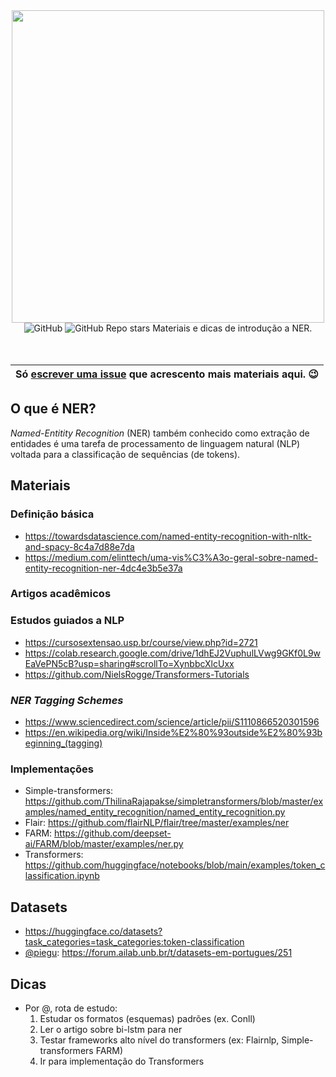 
<div align="center">
<img src="https://user-images.githubusercontent.com/28462295/172183284-9cc3b419-33d8-4471-b763-5e7f7d55639c.png" width=500>
<br />
<img alt="GitHub" src="https://img.shields.io/github/license/ju-resplande/intro_ner">
<img alt="GitHub Repo stars" src="https://img.shields.io/github/stars/ju-resplande/intro_ner?style=social">
Materiais e dicas de introdução a NER.
 
<br />
<br />
<br />
  
| Só [escrever uma issue](https://github.com/ju-resplande/intro_ner/issues/new) que acrescento mais materiais aqui. :wink: |
|---|

</div>




## O que é NER?
*Named-Entitity Recognition* (NER) também conhecido como extração de entidades é uma tarefa de processamento de linguagem natural (NLP) voltada para a classificação de sequências (de tokens).

## Materiais
### Definição básica
- https://towardsdatascience.com/named-entity-recognition-with-nltk-and-spacy-8c4a7d88e7da
- https://medium.com/elinttech/uma-vis%C3%A3o-geral-sobre-named-entity-recognition-ner-4dc4e3b5e37a

### Artigos acadêmicos


### Estudos guiados a NLP
- https://cursosextensao.usp.br/course/view.php?id=2721
- https://colab.research.google.com/drive/1dhEJ2VuphulLVwg9GKf0L9wEaVePN5cB?usp=sharing#scrollTo=XynbbcXlcUxx
- https://github.com/NielsRogge/Transformers-Tutorials

### *NER Tagging Schemes*
- https://www.sciencedirect.com/science/article/pii/S1110866520301596
- https://en.wikipedia.org/wiki/Inside%E2%80%93outside%E2%80%93beginning_(tagging)

### Implementações
- Simple-transformers: https://github.com/ThilinaRajapakse/simpletransformers/blob/master/examples/named_entity_recognition/named_entity_recognition.py
- Flair: https://github.com/flairNLP/flair/tree/master/examples/ner
- FARM: https://github.com/deepset-ai/FARM/blob/master/examples/ner.py
- Transformers: https://github.com/huggingface/notebooks/blob/main/examples/token_classification.ipynb

## Datasets
- https://huggingface.co/datasets?task_categories=task_categories:token-classification
- [@piegu](https://github.com/piegu): https://forum.ailab.unb.br/t/datasets-em-portugues/251

## Dicas
- Por @, rota de estudo:
  1. Estudar os formatos (esquemas) padrões (ex. Conll)
  2. Ler o artigo sobre bi-lstm para ner
  3. Testar frameworks alto nível do transformers (ex: Flairnlp, Simple-transformers FARM)
  4. Ir para implementação do Transformers
